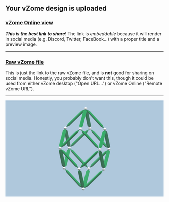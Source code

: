 ## Your vZome design is uploaded

### [vZome Online view][embed]

***This is the best link to share***!  The link is *embeddable* because it will render in social media (e.g. Discord, Twitter, FaceBook...) with a proper title and a preview image.

---

### [Raw vZome file][raw]

This is just the link to the raw vZome file, and is **not** good for
sharing on social media.
Honestly, you probably don't want this, though it could be used from either
vZome desktop ("Open URL...") or vZome Online ("Remote vZome URL").

---

![Image](<Elongated-RD.png>)


[embed]: <https://vzome.com/app/embed.py?url=https://raw.githubusercontent.com/John-Kostick/vzome-sharing/main/2021/07/23/16-44-25-Elongated-RD/Elongated-RD.vZome>
[raw]: <https://raw.githubusercontent.com/John-Kostick/vzome-sharing/main/2021/07/23/16-44-25-Elongated-RD/Elongated-RD.vZome>
